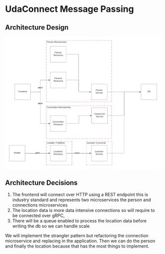 # UdaConnect Message Passing

## Architecture Design

![Architecture Design](achitecture_design.png)

## Architecture Decisions

1. The frontend will connect over HTTP using a REST endpoint this is industry standard and represents two microservices the person and connections microservices
2. The location data is more data intensive connections so will require to be connected over gRPC, 
3. There will be a queue enabled to process the location data before writing the db so we can handle scale

We will implement the strangler pattern but refactoring the connection microservice and replacing in the application. Then we can do the person and finally the location because that has the most things to implement.
